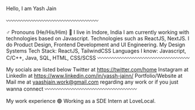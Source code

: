 Hello, I am Yash Jain

〰️〰️〰️〰️〰️〰️〰️〰️〰️〰️〰️〰️〰️〰️〰️〰️〰️〰️

♂️ Pronouns (He/His/Him)
📍 I live in Indore, India
I am currently working with technologies based on Javascript. Technologies such as ReactJS, NextJS.
I do Product Design, Frontend Development and UI Engineering.
My Design Systems Tech Stack: ReactJS, TailwindCSS
Languages I know: Javascript, C/C++, Java, SQL, HTML, CSS/SCSS
〰️〰️〰️〰️〰️〰️〰️〰️〰️〰️〰️〰️〰️〰️〰️〰️〰️〰️

My socials are listed below
Twitter at https://twitter.com/home
Instagram at 
LinkedIn at https://www.linkedin.com/in/yassh-jainn/
Portfolio/Website at 
Mail me at yaashjain.work@gmail.com regarding any work or if you just wanna connect
〰️〰️〰️〰️〰️〰️〰️〰️〰️〰️〰️〰️〰️〰️〰️〰️〰️〰️

My work experience
🟢 Working as a SDE Intern at LoveLocal.
